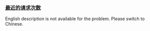### [最近的请求次数](https://leetcode.com/problems/H8086Q)

<p>English description is not available for the problem. Please switch to Chinese.</p>
